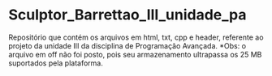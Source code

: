 # Sculptor_Barrettao_III_unidade_pa
Repositório que contém os arquivos em html, txt, cpp e header, referente ao projeto da unidade III da disciplina de Programação Avançada.
*Obs: o arquivo em off não foi posto, pois seu armazenamento ultrapassa os 25 MB suportados pela plataforma.
